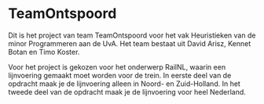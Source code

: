 # TeamOntspoord

Dit is het project van team TeamOntspoord voor het vak Heuristieken van de minor Programmeren aan de UvA.
Het team bestaat uit David Arisz, Kennet Botan en Timo Koster.

Voor het project is gekozen voor het onderwerp RailNL, waarin een lijnvoering gemaakt moet worden voor de trein.
In eerste deel van de opdracht maak je de lijnvoering alleen in Noord- en Zuid-Holland. In het tweede deel van de opdracht maak je de lijnvoering voor heel Nederland.
